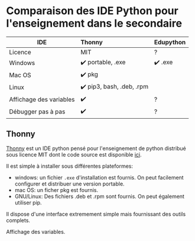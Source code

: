 # Comparaison des IDE Python pour l'enseignement dans le secondaire


| IDE             |      Thonny         | Edupython  |
| -------------   |:-------------      | :-----    |
| Licence          | MIT | ?  | 
| Windows         | :heavy_check_mark:  portable, .exe   |   :heavy_check_mark: .exe     |
| Mac OS          | :heavy_check_mark: pkg     |          |
| Linux           | :heavy_check_mark: pip3, bash, .deb, .rpm| |
| Affichage des variables | :heavy_check_mark: | ?|
| Débugger pas à pas | :heavy_check_mark: | ?|


## Thonny

[Thonny](https://thonny.org/) est un IDE python pensé pour l'enseignement de python distribué sous licence MIT dont le code source est disponible [ici](https://github.com/thonny/thonny).

Il est simple à installer sous différentes plateformes:
- windows: un fichier `.exe` d'installation est fournis. On peut facilement configurer et distribuer une version portable.
- mac OS: un ficher pkg est fournis.
- GNU/Linux: Des fichiers .deb et .rpm sont fournis. On peut également utiliser pip.

Il dispose d'une interface extremement simple mais fournissant des outils complets.

Affichage des variables.
